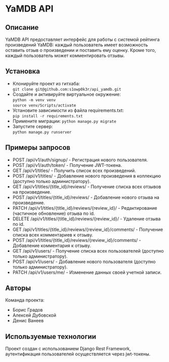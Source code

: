 # YaMDB API
## Описание
YaMDB API предоставляет интерфейс для работы с системой рейтинга произведений YaMDB: каждый пользователь имеет возможность оставить отзыв о произведении и поставить ему оценку. Кроме того, каждый пользователь может комментировать отзывы.
## Установка
- Клонируйте проект из гитхаба:  
`git clone git@github.com:s1owp0k3r/api_yamdb.git`
- Создайте и активируйте виртуальное окружение:  
`python -m venv venv`  
`source venv/Scripts/activate`
- Установите зависимости из файла requirements.txt:  
`pip install -r requirements.txt`
- Примените миграции:
`python manage.py migrate`
- Запустите сервер:  
`python manage.py runserver`
## Примеры запросов
- POST /api/v1/auth/signup/ - Регистрация нового пользователя.
- POST /api/v1/auth/token/ - Получение JWT-токена.
- GET /api/v1/titles/ - Получить список всех произведений.
- POST /api/v1/titles/ - Добавление нового произведения в коллекцию (доступно только администратору).
- GET /api/v1/titles/{title_id}/reviews/ - Получение списка всех отзывов на произведение.
- POST /api/v1/titles/{title_id}/reviews/ - Добавление нового отзыва на произведение.
- PATCH /api/v1/titles/{title_id}/reviews/{review_id}/ - Редактирование (частичное обновление) отзыва по id.
- DELETE /api/v1/titles/{title_id}/reviews/{review_id}/ - Удаление отзыва по id.
- GET /api/v1/titles/{title_id}/reviews/{review_id}/comments/ - Получение списка всех комментариев к отзыву.
- POST /api/v1/titles/{title_id}/reviews/{review_id}/comments/ - Добавление комментария к отзыву.
- GET /api/v1/users/ - Получение списка всех пользователей (доступно только администратору).
- POST /api/v1/users/ - Добавление нового пользователя (доступно только администратору).
- PATCH /api/v1/users/me/ - Изменение данных своей учетной записи.
## Авторы
Команда проекта:
- Борис Градов
- Алексей Дубовской
- Денис Ванеев
## Используемые технологии
Проект создан с использованием Django Rest Framework, аутентификация пользователей осуществляется через jwt-токены.